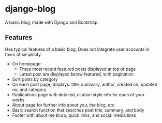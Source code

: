 # django-blog
A basic blog, made with Django and Bootstrap.

## Features

Has typical features of a basic blog. Does not integrate user accounts in favor of simplicity.

- On homepage:
  - Three most recent featured posts displayed at top of page
  - Latest post are displayed below featured, with pagination
- Sort posts by category
- On each post page, displays: title, summary, author, created on, updated on, and category
- Publications page with detailed, citation style info for each of your works
- About page for further info about you, the blog, etc.
- Basic search function that searches post title, summary, and body
- Footer with about me blurb, quick links, and social media links
